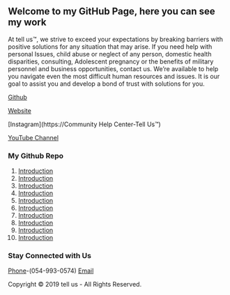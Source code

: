 ## **Welcome to my GitHub Page, here you can see my work**

At tell us™, we strive to exceed your expectations by breaking barriers with positive solutions for any situation that may arise. If you need help with personal Issues, child abuse or neglect of any person, domestic health disparities, consulting, Adolescent pregnancy or the benefits of military personnel and business opportunities, contact us. We’re available to help you navigate even the most difficult human resources and issues. It is our goal to assist you and develop a bond of trust with solutions for you.




[Github](https://github.com/yididiel7)


[Website](https://yididiel7.github.io/)

[Instagram](https://Community Help Center-Tell Us™)


[YouTube Channel](http://www.youtube.com/c/TyroneHillsmbw/)


### My Github Repo

01. [Introduction](https://github.com/yididiel7/yididiel7.github.io/edit/master/index.md)
02. [Introduction](https://github.com/yididiel7/yididiel7.github.io/edit/master/index.md)
03. [Introduction](https://github.com/yididiel7/yididiel7.github.io/edit/master/index.md)
04. [Introduction](https://github.com/yididiel7/yididiel7.github.io/edit/master/index.md)
05. [Introduction](https://github.com/yididiel7/yididiel7.github.io/edit/master/index.md)
06. [Introduction](https://github.com/yididiel7/yididiel7.github.io/edit/master/index.md)
07. [Introduction](https://github.com/yididiel7/yididiel7.github.io/edit/master/index.md)
08. [Introduction](https://github.com/yididiel7/yididiel7.github.io/edit/master/index.md)
09. [Introduction](https://github.com/yididiel7/yididiel7.github.io/edit/master/index.md)
10. [Introduction](https://github.com/yididiel7/yididiel7.github.io/edit/master/index.md)


### Stay Connected with Us

[Phone](612-888-5073)-(054-993-0574)
[Email](mobw4u@gmail.com)

Copyright © 2019 tell us - All Rights Reserved.


